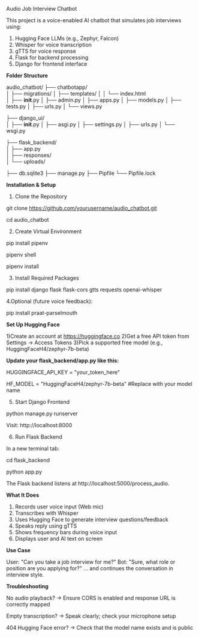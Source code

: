 Audio Job Interview Chatbot

This project is a voice-enabled AI chatbot that simulates job interviews using:
1) Hugging Face LLMs (e.g., Zephyr, Falcon)
2) Whisper for voice transcription
3) gTTS for voice response
4) Flask for backend processing
5) Django for frontend interface
   

**Folder Structure**

audio_chatbot/
├── chatbotapp/               
│   ├── migrations/
│   ├── templates/
│   │   └── index.html         
│   ├── __init__.py
│   ├── admin.py
│   ├── apps.py
│   ├── models.py
│   ├── tests.py
│   ├── urls.py
│   └── views.py

├── django_ui/                
│   ├── __init__.py
│   ├── asgi.py
│   ├── settings.py
│   ├── urls.py
│   └── wsgi.py

├── flask_backend/            
│   ├── app.py                
│   ├── responses/            
│   └── uploads/              

├── db.sqlite3
├── manage.py
├── Pipfile
└── Pipfile.lock


**Installation & Setup**

1. Clone the Repository
   
git clone https://github.com/yourusername/audio_chatbot.git

cd audio_chatbot

2. Create Virtual Environment

pip install pipenv

pipenv shell

pipenv install

3. Install Required Packages

pip install django flask flask-cors gtts requests openai-whisper

4.Optional (future voice feedback):

pip install praat-parselmouth


**Set Up Hugging Face**
   
1)Create an account at https://huggingface.co
2)Get a free API token from Settings → Access Tokens
3)Pick a supported free model (e.g., HuggingFaceH4/zephyr-7b-beta)


**Update your flask_backend/app.py like this:**

HUGGINGFACE_API_KEY = "your_token_here"

HF_MODEL = "HuggingFaceH4/zephyr-7b-beta" #Replace with your model name

5. Start Django Frontend

python manage.py runserver

Visit: http://localhost:8000

6. Run Flask Backend
   
In a new terminal tab:

cd flask_backend

python app.py

The Flask backend listens at http://localhost:5000/process_audio.

**What It Does**

1) Records user voice input (Web mic)   
2) Transcribes with Whisper   
3) Uses Hugging Face to generate interview questions/feedback   
4) Speaks reply using gTTS   
5) Shows frequency bars during voice input    
6) Displays user and AI text on screen

**Use Case**

User: "Can you take a job interview for me?"
Bot: "Sure, what role or position are you applying for?"
... and continues the conversation in interview style.

**Troubleshooting**

No audio playback?
→ Ensure CORS is enabled and response URL is correctly mapped

Empty transcription?
→ Speak clearly; check your microphone setup

404 Hugging Face error?
→ Check that the model name exists and is public

